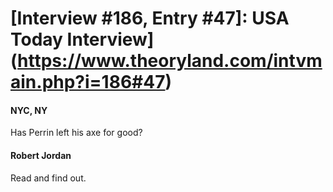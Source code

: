 # [Interview #186, Entry #47]: USA Today Interview](https://www.theoryland.com/intvmain.php?i=186#47)

#### NYC, NY

Has Perrin left his axe for good?

#### Robert Jordan

Read and find out.

